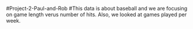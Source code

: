#Project-2-Paul-and-Rob
#This data is about baseball and we are focusing on game length verus number of hits. Also, we looked at games played per week. 
